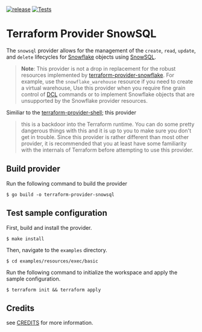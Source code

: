 [![release](https://github.com/aidanmelen/terraform-provider-snowsql/actions/workflows/release.yml/badge.svg)](https://github.com/aidanmelen/terraform-provider-snowsql/actions/workflows/release.yml)
[![Tests](https://github.com/aidanmelen/terraform-provider-snowsql/actions/workflows/test.yml/badge.svg)](https://github.com/aidanmelen/terraform-provider-snowsql/actions/workflows/test.yml)

# Terraform Provider SnowSQL

The `snowsql` provider allows for the management of the `create`, `read`, `update`, and `delete` lifecycles for [Snowflake](https://www.snowflake.com) objects using [SnowSQL](https://docs.snowflake.com/en/user-guide/snowsql.html).

>**Note**:  This provider is not a drop in replacement for the robust resources implemented by [terraform-provider-snowflake](https://registry.terraform.io/providers/Snowflake-Labs/snowflake/latest/docs). For example, use the `snowflake_warehouse` resource if you need to create a virtual warehouse, Use this provider when you require fine grain control of [DCL](https://www.geeksforgeeks.org/sql-ddl-dql-dml-dcl-tcl-commands/) commands or to implement Snowflake objects that are unsupported by the Snowflake provider resources.

Similiar to the [terraform-provider-shell](https://registry.terraform.io/providers/scottwinkler/shell/latest/docs); this provider

> this is a backdoor into the Terraform runtime. You can do some pretty dangerous things with this and it is up to you to make sure you don't get in trouble.
> Since this provider is rather different than most other provider, it is recommended that you at least have some familiarity with the internals of Terraform before attempting to use this provider.

## Build provider

Run the following command to build the provider

```shell
$ go build -o terraform-provider-snowsql
```

## Test sample configuration

First, build and install the provider.

```shell
$ make install
```

Then, navigate to the `examples` directory.

```shell
$ cd examples/resources/exec/basic
```

Run the following command to initialize the workspace and apply the sample configuration.

```shell
$ terraform init && terraform apply
```

## Credits

see [CREDITS](CREDITS.md) for more information.
